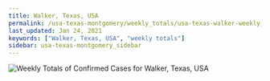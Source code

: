 ```yaml
---
title: Walker, Texas, USA
permalink: /usa-texas-montgomery/weekly_totals/usa-texas-walker-weekly_totals.html
last_updated: Jan 24, 2021
keywords: ["Walker, Texas, USA", "weekly totals"]
sidebar: usa-texas-montgomery_sidebar
---
```


![Weekly Totals of Confirmed Cases for Walker, Texas, USA](/covid_tracker/images/graphs/usa-texas-walker-weekly_totals_graph.png)
